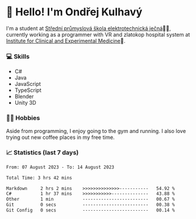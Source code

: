 # 👋 Hello! I'm Ondřej Kulhavý

I'm a student at [Střední průmyslová škola elektrotechnická ječná](https://www.spsejecna.cz/)👨‍🎓, currently working as a programmer with VR and zlatokop hospital system at [Institute for Clinical and Experimental Medicine](https://www.ikem.cz/en/)🏥.

### 💻 Skills
- C#
- Java
- JavaScript
- TypeScript
- Blender
- Unity 3D

### 🏋️‍♂️ Hobbies

Aside from programming, I enjoy going to the gym and running. I also love trying out new coffee places in my free time.

### 📈 Statistics (last 7 days)
<!--START_SECTION:waka-->

```txt
From: 07 August 2023 - To: 14 August 2023

Total Time: 3 hrs 42 mins

Markdown     2 hrs 2 mins    >>>>>>>>>>>>>>-----------   54.92 %
C#           1 hr 37 mins    >>>>>>>>>>>--------------   43.88 %
Other        1 min           -------------------------   00.67 %
Git          0 secs          -------------------------   00.38 %
Git Config   0 secs          -------------------------   00.14 %
```

<!--END_SECTION:waka-->



